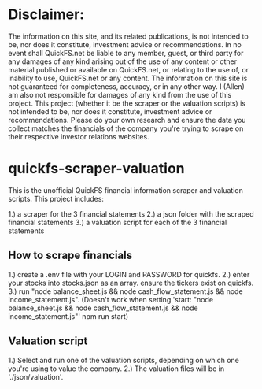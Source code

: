 # Disclaimer:

The information on this site, and its related publications, is not intended to be, nor does it constitute, investment advice or recommendations. In no event shall QuickFS.net be liable to any member, guest, or third party for any damages of any kind arising out of the use of any content or other material published or available on QuickFS.net, or relating to the use of, or inability to use, QuickFS.net or any content. The information on this site is not guaranteed for completeness, accuracy, or in any other way. I (Allen) am also not responsible for damages of any kind from the use of this project. This project (whether it be the scraper or the valuation scripts) is not intended to be, nor does it constitute, investment advice or recommendations. Please do your own research and ensure the data you collect matches the financials of the company you're trying to scrape on their respective investor relations websites.

# quickfs-scraper-valuation

This is the unofficial QuickFS financial information scraper and valuation scripts.
This project includes:

1.) a scraper for the 3 financial statements
2.) a json folder with the scraped financial statements
3.) a valuation script for each of the 3 financial statements

## How to scrape financials

1.) create a .env file with your LOGIN and PASSWORD for quickfs.
2.) enter your stocks into stocks.json as an array. ensure the tickers exist on quickfs.
3.) run "node balance_sheet.js && node cash_flow_statement.js && node income_statement.js".
(Doesn't work when setting 'start: "node balance_sheet.js && node cash_flow_statement.js && node income_statement.js"' npm run start)

## Valuation script

1.) Select and run one of the valuation scripts, depending on which one you're using to value the company.
2.) The valuation files will be in './json/valuation'.
